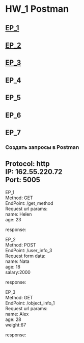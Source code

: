 # HW_1 Postman
## [EP_1](#EP_1)
## [EP_2](#EP_2)
## [EP_3](#EP_3)
## EP_4
## EP_5
## EP_6
## EP_7


### Создать запросы в Postman
Protocol: http  
IP: 162.55.220.72  
Port: 5005
---
<a name="EP_1">EP_1</a>  
Method: GET  
EndPoint: /get_method  
Request url params:  
name: Helen  
age: 23  

response:  

<a name="EP_2">EP_2</a>  
Method: POST  
EndPoint: /user_info_3  
Request form data:  
name: Nata  
age: 18   
salary:2000  

response:  

<a name="EP_3">EP_3</a>  
Method: GET  
EndPoint: /object_info_1  
Request url params:  
name: Alex  
age: 28   
weight:67  

response:  

